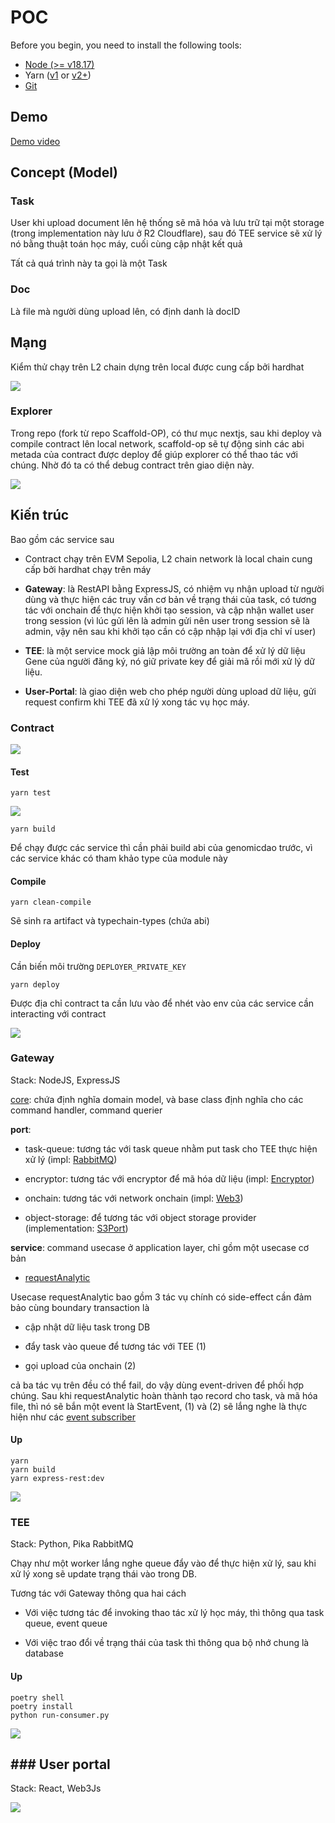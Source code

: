 # POC

Before you begin, you need to install the following tools:

- [Node (>= v18.17)](https://nodejs.org/en/download/)
- Yarn ([v1](https://classic.yarnpkg.com/en/docs/install/) or [v2+](https://yarnpkg.com/getting-started/install))
- [Git](https://git-scm.com/downloads)
## Demo
[Demo video](https://drive.google.com/file/d/14pGpklw_fs2uDNYSV5FScnPZMnLi4dSv/view?usp=sharing)
## Concept (Model)

### Task

User khi upload document lên hệ thống sẽ mã hóa và lưu trữ tại một storage (trong implementation này lưu ở R2 Cloudflare),  sau đó TEE service sẽ xử lý nó bằng thuật toán học máy, cuối cùng cập nhật kết quả

Tất cả quá trình này ta gọi là một Task

### Doc

Là file mà người dùng upload lên, có định danh là docID

## Mạng

Kiểm thử chạy trên L2 chain dựng trên local được cung cấp bởi hardhat

![](https://pub-655b129b1b4f44dda33a7f1a9bf4d857.r2.dev/2024-05-16-23-39-24-image.png)

### Explorer

Trong repo (fork từ repo Scaffold-OP), có thư mục nextjs, sau khi deploy và compile contract lên local network, scaffold-op sẽ tự động sinh các abi metada của contract được deploy để giúp explorer có thể thao tác với chúng. Nhờ đó ta có thể debug contract trên giao diện này.

![](/home/p77u4n/.var/app/com.github.marktext.marktext/config/marktext/images/2024-05-16-23-55-37-image.png)

## Kiến trúc

Bao gồm các service sau

* Contract chạy trên EVM Sepolia, L2 chain network là local chain cung cấp bởi hardhat chạy trên máy

* **Gateway**: là RestAPI bằng ExpressJS, có nhiệm vụ nhận upload từ người dùng và thực hiện các truy vấn cơ bản về trạng thái của task, có tương tác với onchain để thực hiện khởi tạo session, và cập nhận wallet user trong session (vì lúc gửi lên là admin gửi nên user trong session sẽ là admin, vậy nên sau khi khởi tạo cần có cập nhập lại với địa chỉ ví user)

* **TEE**: là một service mock giả lập môi trường an toàn để xử lý dữ liệu Gene của người đăng ký, nó giữ private key để giải mã rồi mới xử lý dữ liệu.

* **User-Portal**: là giao diện web cho phép người dùng upload dữ liệu, gửi request confirm khi TEE đã xử lý xong tác vụ học máy.

### Contract

![](https://pub-655b129b1b4f44dda33a7f1a9bf4d857.r2.dev/2024-05-16-23-55-37-image.png)

#### Test

```
yarn test
```

![](https://pub-655b129b1b4f44dda33a7f1a9bf4d857.r2.dev/2024-05-16-23-59-07-image.png)

```
yarn build
```

Để chạy được các service thì cần phải build abi của genomicdao trước, vì các service khác có tham khảo type của module này

#### Compile

```
yarn clean-compile
```

Sẽ sinh ra artifact và typechain-types (chứa abi)

#### Deploy

Cần biến môi trường `DEPLOYER_PRIVATE_KEY`

```
yarn deploy
```

Được địa chỉ contract ta cần lưu vào để nhét vào env của các service cần interacting với contract

![](https://pub-655b129b1b4f44dda33a7f1a9bf4d857.r2.dev/2024-05-17-00-02-07-image.png)

### Gateway

Stack: NodeJS, ExpressJS

[core](https://github.com/p77u4n/simple-poc-interview-l2/tree/main/packages/gateway/core): chứa định nghĩa domain model, và base class định nghĩa cho các command handler, command querier

**port**:

* task-queue: tương tác với task queue nhằm put task cho TEE thực hiện xử lý (impl: [RabbitMQ](https://github.com/p77u4n/simple-poc-interview-l2/blob/main/packages/gateway/ports/task-queue/rabbit-queue.ts))

* encryptor: tương tác với encryptor để mã hóa dữ liệu (impl: [Encryptor]([https://github.com/p77u4n/simple-poc-interview-l2/blob/main/packages/gateway/ports/encryptor.default.ts))

* onchain: tương tác với network onchain (impl: [Web3](https://github.com/p77u4n/simple-poc-interview-l2/blob/main/packages/gateway/ports/onchain/onchain.web3js.ts))

* object-storage: để tương tác với object storage provider (implementation: [S3Port](https://github.com/p77u4n/simple-poc-interview-l2/blob/main/packages/gateway/ports/s3-storage-port.ts))

**service**: command usecase ở application layer, chỉ gồm một usecase cơ bản

* [requestAnalytic](https://github.com/p77u4n/simple-poc-interview-l2/blob/main/packages/gateway/service/index.ts)   

Usecase requestAnalytic bao gồm 3 tác vụ chính có side-effect cần đảm bảo cùng boundary transaction là

* cập nhật dữ liệu task trong DB

* đẩy task vào queue để tương tác với TEE (1)

* gọi upload của onchain (2)

cả ba tác vụ trên đều có thể fail, do vậy dùng event-driven để phối hợp chúng. Sau khi requestAnalytic hoàn thành tạo record cho task, và mã hóa file, thì nó sẽ bắn một event là StartEvent, (1) và (2) sẽ lắng nghe là thực hiện như các [event subscriber]([https://github.com/p77u4n/simple-poc-interview-l2/tree/main/packages/gateway/event-listener/start-event)

#### Up

```
yarn
yarn build
yarn express-rest:dev
```

![](https://pub-655b129b1b4f44dda33a7f1a9bf4d857.r2.dev/2024-05-17-00-22-20-image.png)

### TEE

Stack: Python, Pika RabbitMQ

Chạy như một worker lắng nghe queue đẩy vào để thực hiện xử lý, sau khi xử lý xong sẽ update trạng thái vào trong DB.

Tương tác với Gateway thông qua hai cách

* Với việc tương tác để invoking thao tác xử lý học máy, thì thông qua task queue, event queue

* Với việc trao đổi về trạng thái của task thì thông qua bộ nhớ chung là database

#### Up

```
poetry shell
poetry install
python run-consumer.py
```



![](https://pub-655b129b1b4f44dda33a7f1a9bf4d857.r2.dev/2024-05-17-00-20-41-image.png)

## ### User portal

Stack: React, Web3Js

![](https://pub-655b129b1b4f44dda33a7f1a9bf4d857.r2.dev/2024-05-17-00-24-12-image.png)
